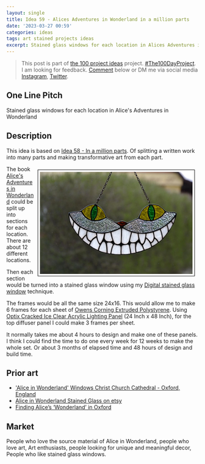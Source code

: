 ```yaml
---
layout: single
title: Idea 59 - Alices Adventures in Wonderland in a million parts
date: '2023-03-27 00:59'
categories: ideas
tags: art stained projects ideas
excerpt: Stained glass windows for each location in Alices Adventures in Wonderland
---
```


> This post is part of [the 100 project ideas](/projects/2023-100-ideas/) project. [#The100DayProject](https://www.the100dayproject.org/). I am looking for feedback. <a href='#utterances-comments'>Comment</a> below or DM me via social media <a href="https://instagram.com/funvill" rel="nofollow noopener noreferrer"><i class="fab fa-fw fa-instagram" aria-hidden="true"></i><span class="label">Instagram</span></a>, <a href="https://twitter.com/funvill" rel="nofollow noopener noreferrer"><i class="fab fa-fw fa-twitter" aria-hidden="true"></i><span class="label">Twitter</span></a>.

## One Line Pitch

Stained glass windows for each location in Alice's Adventures in Wonderland

## Description

This idea is based on [Idea 58 - In a million parts](/idea058-a-quotable-book-in-a-million-parts/). Of splitting a written work into many parts and making transformative art from each part.

<img src="/public/uploads/2023/cheshire-cat-stained-glass.png" alt="cheshire-cat-stained-glass" style="float: right; margin: 10px; border: 1px solid black; padding: 5px"/>The book [Alice's Adventures in Wonderland](https://www.goodreads.com/book/show/24213.Alice_s_Adventures_in_Wonderland_Through_the_Looking_Glass) could be split up into sections for each location. There are about 12 different locations.

Then each section would be turned into a stained glass window using my [Digital stained glass window](https://blog.abluestar.com/projects/2018-stained-glass-window/) technique.

The frames would be all the same size 24x16. This would allow me to make 6 frames for each sheet of [Owens Corning Extruded Polystyrene](https://www.homedepot.ca/product/owens-corning-foamular-c-200-extruded-polystyrene-rigid-insulation-24-inch-x-96-inch-x-1-inch-butt-edge/1000155116). Using [Optix Cracked Ice Clear Acrylic Lighting
Panel](https://www.homedepot.ca/product/optix-cracked-ice-clear-acrylic-lighting-panel-23-75-inch-x-47-75-inch/1000143373) (24 Inch x 48 Inch), for the top diffuser panel I could make 3 frames per sheet.

It normally takes me about 4 hours to design and make one of these panels. I think I could find the time to do one every week for 12 weeks to make the whole set. Or about 3 months of elapsed time and 48 hours of design and build time.

## Prior art

- ['Alice in Wonderland' Windows Christ Church Cathedral - Oxford, England](https://www.atlasobscura.com/places/christchurch-cathedrals-alice-in-wonderland-windows)
- [Alice in Wonderland Stained Glass on etsy](https://www.etsy.com/market/alice_in_wonderland_stained_glass)
- [Finding Alice’s ‘Wonderland’ in Oxford](https://www.nytimes.com/2015/11/15/travel/alice-in-wonderland-oxford-lewis-carroll.html)

## Market

People who love the source material of Alice in Wonderland, people who love art, Art enthusiasts, people looking for unique and meaningful decor, People who like stained glass windows.
